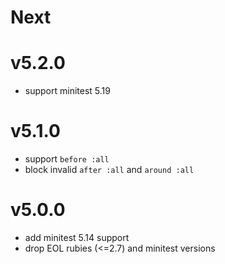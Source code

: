 # Next

# v5.2.0
- support minitest 5.19

# v5.1.0
- support `before :all`
- block invalid `after :all` and `around :all`

# v5.0.0
- add minitest 5.14 support
- drop EOL rubies (<=2.7) and minitest versions
